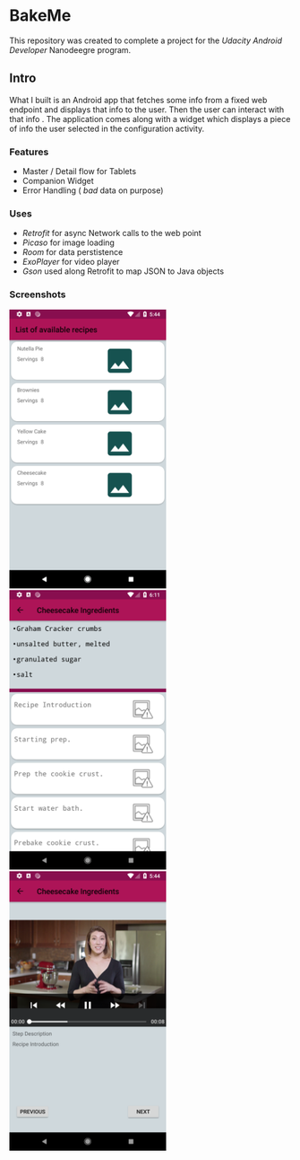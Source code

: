 # BakeMe

This repository was created to complete a project for the *Udacity Android Developer* Nanodeegre program.

## Intro
What I built is an Android app that fetches some info from a fixed web endpoint and displays that info to the user. Then the user can interact with that info . The application comes along with a widget which displays a  piece of info the user  selected in the configuration activity. 

### Features

- Master / Detail flow for Tablets
- Companion Widget
- Error Handling ( *bad* data on purpose)

### Uses

- *Retrofit* for async Network calls to the web point
- *Picaso* for image loading
- *Room* for data perstistence
- *ExoPlayer* for video player
- *Gson* used along Retrofit to map JSON to Java objects


### Screenshots

<img src="Images/recipe_list.png" width ="280" >
<img src = "Images/step_list.png" width="280">
<img src = "Images/step_detail.png" width="280">

